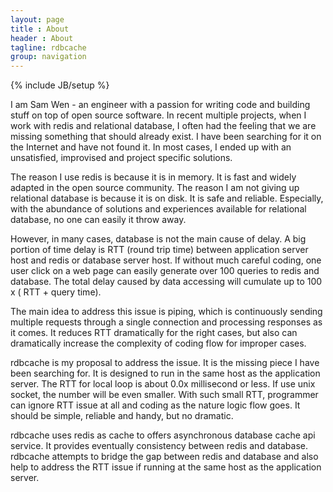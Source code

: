 ```yaml
---
layout: page
title : About
header : About
tagline: rdbcache
group: navigation
---
```

{% include JB/setup %}

I am Sam Wen - an engineer with a passion for writing code and building stuff on top of open source software. In recent multiple projects, when I work with redis and relational database, I often had the feeling that we are missing something that should already exist. I have been searching for it on the Internet and have not found it. In most cases, I ended up with an unsatisfied, improvised and project specific solutions.

The reason I use redis is because it is in memory. It is fast and widely adapted in the open source community. The reason I am not giving up relational database is because it is on disk. It is safe and reliable. Especially, with the abundance of solutions and experiences available for relational database, no one can easily it throw away.

However, in many cases, database is not the main cause of delay. A big portion of time delay is RTT (round trip time) between application server host and redis or database server host. If without much careful coding, one user click on a web page can easily generate over 100 queries to redis and database. The total delay caused by data accessing will cumulate up to 100 x ( RTT + query time). 

The main idea to address this issue is piping, which is continuously sending multiple requests through a single connection and processing responses as it comes.  It reduces RTT dramatically for the right cases, but also can dramatically increase the complexity of coding flow for improper cases.

rdbcache is my proposal to address the issue. It is the missing piece I have been searching for. It is designed to run in the same host as the application server. The RTT for local loop is about 0.0x millisecond or less. If use unix socket, the number will be even smaller. With such small RTT, programmer can ignore RTT issue at all and coding as the nature logic flow goes. It should be simple, reliable and handy, but no dramatic.

rdbcache uses redis as cache to offers asynchronous database cache api service. It provides eventually consistency between redis and database. rdbcache attempts to bridge the gap between redis and database and also help to address the RTT issue if running at the same host as the application server.
